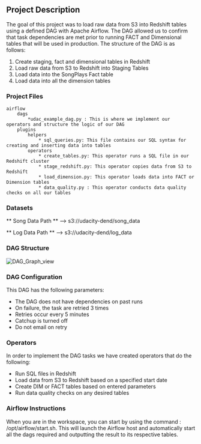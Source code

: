 
## Project Description

The goal of this project was to load raw data from S3 into Redshift tables using a defined DAG with Apache Airflow. The DAG allowed us to confirm that task dependencies are met prior to running FACT and Dimensional tables that will be used in production. The structure of the DAG is as follows:

1. Create staging, fact and dimensional tables in Redshift 
2. Load raw data from S3 to Redshift into Staging Tables
3. Load data into the SongPlays Fact table
4. Load data into all the dimension tables

### Project Files

```
airflow
    dags
        *udac_example_dag.py : This is where we implement our operators and structure the logic of our DAG
    plugins
        helpers
            * sql_queries.py: This file contains our SQL syntax for creating and inserting data into tables
        operators
            * create_tables.py: This operator runs a SQL file in our Redshift cluster 
            * stage_redshift.py: This operator copies data from S3 to Redshift
            * load_dimension.py: This operator loads data into FACT or Dimension tables
            * data_quality.py : This operator conducts data quality checks on all our tables
```

### Datasets

** Song Data Path ** --> s3://udacity-dend/song_data 

** Log Data Path **  --> s3://udacity-dend/log_data

### DAG Structure

![DAG_Graph_view](https://user-images.githubusercontent.com/10493680/65535284-56a02880-debe-11e9-963d-d30cb32eff8a.png)


### DAG Configuration

This DAG has the following parameters:

* The DAG does not have dependencies on past runs
* On failure, the task are retried 3 times
* Retries occur every 5 minutes
* Catchup is turned off
* Do not email on retry

### Operators

In order to implement the DAG tasks we have created operators that do the following:
* Run SQL files in Redshift
* Load data from S3 to Redshift based on a specified start date
* Create DIM or FACT tables based on entered parameters
* Run data quality checks on any desired tables

### Airflow Instructions

When you are in the workspace, you can start by using the command : /opt/airflow/start.sh. This will launch the Airflow host and automatically start all the dags required and outputting the result to its respective tables. 
